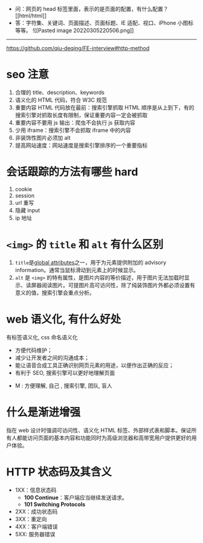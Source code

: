 
-   问：网页的 head 标签里面，表示的是页面的配置，有什么配置？[[html/html]]
-   答：字符集、关键词、页面描述、页面标题、IE 适配、视口、iPhone 小图标等等。
![[Pasted image 20220305220506.png]]

---


https://github.com/qiu-deqing/FE-interview#http-method
# seo 注意
1. 合理的 title、description、keywords
2. 语义化的 HTML 代码，符合 W3C 规范
3. 重要内容 HTML 代码放在最前：搜索引擎抓取 HTML 顺序是从上到下，有的搜索引擎对抓取长度有限制，保证重要内容一定会被抓取
4. 重要内容不要用 js 输出：爬虫不会执行 js 获取内容
5.  少用 iframe：搜索引擎不会抓取 iframe 中的内容
6. 非装饰性图片必须加 alt
7.  提高网站速度：网站速度是搜索引擎排序的一个重要指标

#  会话跟踪的方法有哪些  hard
1.  cookie
2.  session
3.  url 重写
4.  隐藏 input
5.  ip 地址

#  `<img>` 的 `title` 和 `alt` 有什么区别
1.  `title`是[global attributes](http://www.w3.org/TR/html-markup/global-attributes.html#common.attrs.core)之一，用于为元素提供附加的 advisory information。通常当鼠标滑动到元素上的时候显示。
2.  `alt` 是 `<img>` 的特有属性，是图片内容的等价描述，用于图片无法加载时显示、读屏器阅读图片。可提图片高可访问性，除了纯装饰图片外都必须设置有意义的值，搜索引擎会重点分析。

# web 语义化, 有什么好处
有标签语义化, css 命名语义化
- 方便代码维护； 
-  减少让开发者之间的沟通成本； 
-  能让语音合成工具正确识别网页元素的用途，以便作出正确的反应；
-  有利于 SEO, 搜索引擎可以更好地理解页面

* M : 方便理解,  自己 , 搜索引擎, 团队, 盲人

# 什么是渐进增强
指在 web 设计时强调可访问性、语义化 HTML 标签、外部样式表和脚本。保证所有人都能访问页面的基本内容和功能同时为高级浏览器和高带宽用户提供更好的用户体验。

# HTTP 状态码及其含义
- 1XX：信息状态码
	- **100 Continue**：客户端应当继续发送请求。
	- **101 Switching Protocols**
- 2XX：成功状态码
- 3XX：重定向
- 4XX：客户端错误
- 5XX: 服务器错误
